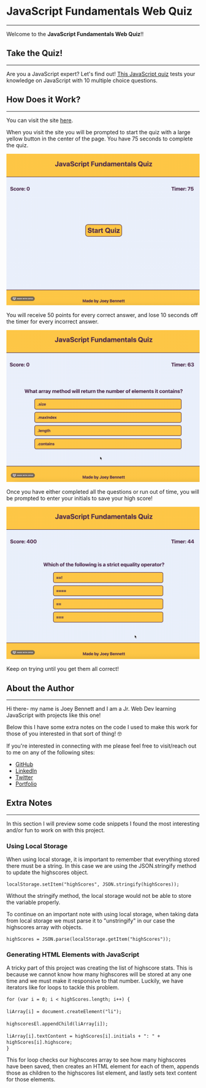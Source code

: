 # **JavaScript Fundamentals Web Quiz**

---

Welcome to the **JavaScript Fundamentals Web Quiz**!!

## **Take the Quiz!**

---
Are you a JavaScript expert? Let's find out! [This JavaScript quiz]() tests your knowledge on JavaScript with 10 multiple choice questions. 

## **How Does it Work?**

---
You can visit the site [here]().

When you visit the site you will be prompted to start the quiz with a large yellow button in the center of the page. You have 75 seconds to complete the quiz.

![Start Quiz preview](./assets/media/startQuiz.gif)

You will receive 50 points for every correct answer, and lose 10 seconds off the timer for every incorrect answer.

![Answer questions preview](./assets/media/answerQs.gif)

Once you have either completed all the questions or run out of time, you will be prompted to enter your initials to save your high score!

![Highscores page preview](./assets/media/highscores.gif)

Keep on trying until you get them all correct!

## **About the Author**

---
Hi there- my name is Joey Bennett and I am a Jr. Web Dev learning JavaScript with projects like this one! 

Below this I have some extra notes on the code I used to make this work for those of you interested in that sort of thing! 🤓

If you're interested in connecting with me please feel free to visit/reach out to me on any of the following sites:

* [GitHub](https://github.com/coderbennett)
* [LinkedIn](https://www.linkedin.com/in/joey-bennett-jkb/)
* [Twitter](https://twitter.com/joeykalanchoe)
* [Portfolio](https://coderbennett.github.io/portfolio-flat/)

## **Extra Notes**

---

In this section I will preview some code snippets I found the most interesting and/or fun to work on with this project.

### **Using Local Storage**

When using local storage, it is important to remember that everything stored there must be a string. In this case we are using the JSON.stringify method to update the highscores object.

    localStorage.setItem("highScores", JSON.stringify(highScores));

Without the stringify method, the local storage would not be able to store the variable properly.

To continue on an important note with using local storage, when taking data from local storage we must parse it to "unstringify" in our case the highscores array with objects.

    highScores = JSON.parse(localStorage.getItem("highScores"));

### **Generating HTML Elements with JavaScript**

A tricky part of this project was creating the list of highscore stats. This is because we cannot know how many highscores will be stored at any one time and we must make it responsive to that number. Luckily, we have iterators like for loops to tackle this problem.

    for (var i = 0; i < highScores.length; i++) {

    liArray[i] = document.createElement("li");

    highscoresEl.appendChild(liArray[i]);

    liArray[i].textContent = highScores[i].initials + ": " + highScores[i].highscore;
    }

This for loop checks our highscores array to see how many highscores have been saved, then creates an HTML element for each of them, appends those as children to the highscores list element, and lastly sets text content for those elements.